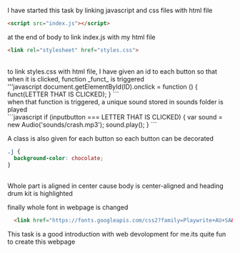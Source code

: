I have started this task by linking javascript and css files with html file
```html
<script src="index.js"></script>
```
at the end of body to link index.js with my html file
<br>
```html
<link rel="stylesheet" href="styles.css">
```
<br>
to link styles.css with html file, I have given an id to each button so that when it is clicked, function _funct_ is triggered
<br>
'''javascript
document.getElementById(ID).onclick = function () { funct(LETTER THAT IS CLICKED); }
```
<br>
when that function is triggered, a unique sound stored in sounds folder is played
<br>
```javascript
if (inputbutton ===  LETTER THAT IS CLICKED) {
        var sound = new Audio('sounds/crash.mp3');
        sound.play();
    }
```
<br>


A class is also given for each button so each button can be decorated <br>
```css
.j {
  background-color: chocolate;
}
```
<br>
Whole part is aligned in center cause body is center-aligned and heading drum kit is highlighted 
<br>


finally whole font in webpage is changed 
<br>
```html
  <link href="https://fonts.googleapis.com/css2?family=Playwrite+AU+SA&display=swap" rel="stylesheet">
```


This task is a good introduction with web devolopment for me.its quite fun to create this webpage

